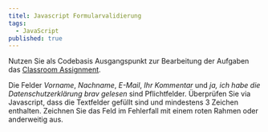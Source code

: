 ```yaml
---
titel: Javascript Formularvalidierung
tags: 
  - JavaScript
published: true
---
```


Nutzen Sie als Codebasis Ausgangspunkt zur Bearbeitung der Aufgaben das [Classroom Assignment](https://classroom.github.com/a/3-mJ5IOS).


Die Felder *Vorname*, *Nachname*, *E-Mail*, *Ihr Kommentar* und *ja, ich habe die Datenschutzerklärung brav gelesen* sind Pflichtfelder. Überprüfen Sie via Javascript, dass die Textfelder gefüllt sind und mindestens 3 Zeichen enthalten. Zeichnen Sie das Feld im Fehlerfall mit einem roten Rahmen oder anderweitig aus.
